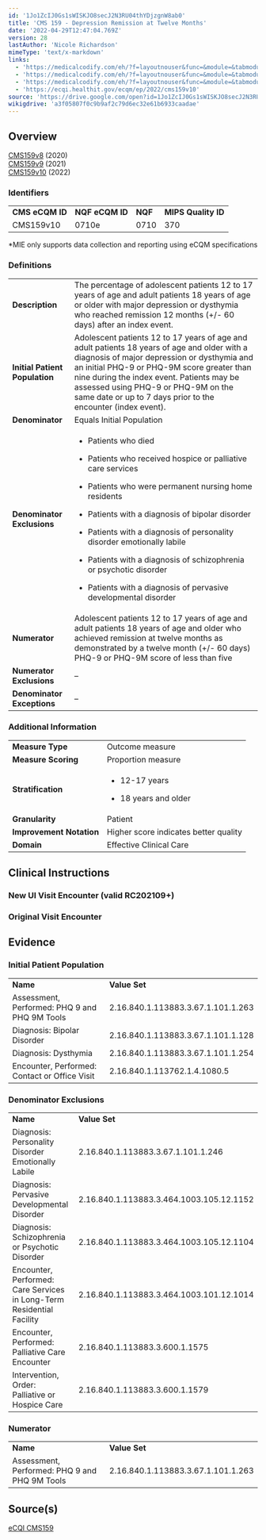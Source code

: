 ```yaml
---
id: '1Jo1ZcIJ0Gs1sWISKJO8secJ2N3RU04thYDjzgnW8ab0'
title: 'CMS 159 - Depression Remission at Twelve Months'
date: '2022-04-29T12:47:04.769Z'
version: 28
lastAuthor: 'Nicole Richardson'
mimeType: 'text/x-markdown'
links:
  - 'https://medicalcodify.com/eh/?f=layoutnouser&func=&module=&tabmodule=&name=RXDBmain&showresult=CMS159v8&showresulttype=Measure'
  - 'https://medicalcodify.com/eh/?f=layoutnouser&func=&module=&tabmodule=&name=RXDBmain&showresult=CMS159v9&showresulttype=Measure'
  - 'https://medicalcodify.com/eh/?f=layoutnouser&func=&module=&tabmodule=&name=RXDBmain&showresult=CMS159v10&showresulttype=Measure'
  - 'https://ecqi.healthit.gov/ecqm/ep/2022/cms159v10'
source: 'https://drive.google.com/open?id=1Jo1ZcIJ0Gs1sWISKJO8secJ2N3RU04thYDjzgnW8ab0'
wikigdrive: 'a3f05807f0c9b9af2c79d6ec32e61b6933caadae'
---
```

## Overview  
  
[CMS159v8](https://medicalcodify.com/eh/?f=layoutnouser&func=&module=&tabmodule=&name=RXDBmain&showresult=CMS159v8&showresulttype=Measure) (2020)  
[CMS159v9](https://medicalcodify.com/eh/?f=layoutnouser&func=&module=&tabmodule=&name=RXDBmain&showresult=CMS159v9&showresulttype=Measure) (2021)  
[CMS159v10](https://medicalcodify.com/eh/?f=layoutnouser&func=&module=&tabmodule=&name=RXDBmain&showresult=CMS159v10&showresulttype=Measure) (2022)
  
### Identifiers  


<table>
<tr>
<td><strong>CMS eCQM ID</strong></td>
<td><strong>NQF eCQM ID</strong></td>
<td><strong>NQF</strong></td>
<td><strong>MIPS Quality ID</strong></td>
</tr>
<tr>
<td>CMS159v10</td>
<td>0710e</td>
<td>0710</td>
<td>370</td>
</tr>

</table>
*MIE only supports data collection and reporting using eCQM specifications
  
### Definitions  


<table>
<tr>
<td><strong>Description</strong></td>
<td>The percentage of adolescent patients 12 to 17 years of age and adult patients 18 years of age or older with major depression or dysthymia who reached remission 12 months (+/- 60 days) after an index event.</td>
</tr>
<tr>
<td><strong>Initial Patient Population</strong></td>
<td>Adolescent patients 12 to 17 years of age and adult patients 18 years of age and older with a diagnosis of major depression or dysthymia and an initial PHQ-9 or PHQ-9M score greater than nine during the index event. Patients may be assessed using PHQ-9 or PHQ-9M on the same date or up to 7 days prior to the encounter (index event).</td>
</tr>
<tr>
<td><strong>Denominator</strong></td>
<td>Equals Initial Population</td>
</tr>
<tr>
<td><strong>Denominator Exclusions</strong></td>
<td><ul><li><p>Patients who died</p></li><li><p>Patients who received hospice or palliative care services</p></li><li><p>Patients who were permanent nursing home residents</p></li><li><p>Patients with a diagnosis of bipolar disorder</p></li><li><p>Patients with a diagnosis of personality disorder emotionally labile</p></li><li><p>Patients with a diagnosis of schizophrenia or psychotic disorder</p></li><li><p>Patients with a diagnosis of pervasive developmental disorder</p></li></ul></td>
</tr>
<tr>
<td><strong>Numerator</strong></td>
<td>Adolescent patients 12 to 17 years of age and adult patients 18 years of age and older who achieved remission at twelve months as demonstrated by a twelve month (+/- 60 days) PHQ-9 or PHQ-9M score of less than five</td>
</tr>
<tr>
<td><strong>Numerator Exclusions</strong></td>
<td>–</td>
</tr>
<tr>
<td><strong>Denominator Exceptions</strong></td>
<td>–</td>
</tr>

</table>

  
### Additional Information  


<table>
<tr>
<td><strong>Measure Type</strong></td>
<td>Outcome measure</td>
</tr>
<tr>
<td><strong>Measure Scoring</strong></td>
<td>Proportion measure</td>
</tr>
<tr>
<td><strong>Stratification</strong></td>
<td><ul><li><p>12-17 years</p></li><li><p>18 years and older</p></li></ul></td>
</tr>
<tr>
<td><strong>Granularity</strong></td>
<td>Patient</td>
</tr>
<tr>
<td><strong>Improvement Notation</strong></td>
<td>Higher score indicates better quality</td>
</tr>
<tr>
<td><strong>Domain</strong></td>
<td>Effective Clinical Care</td>
</tr>

</table>


  
## Clinical Instructions  

  
### New UI Visit Encounter (valid RC202109+)  


  
### Original Visit Encounter  


  
## Evidence  

  
### Initial Patient Population  


<table>
<tr>
<td><strong>Name</strong></td>
<td><strong>Value Set</strong></td>
</tr>
<tr>
<td>Assessment, Performed: PHQ 9 and PHQ 9M Tools</td>
<td>2.16.840.1.113883.3.67.1.101.1.263</td>
</tr>
<tr>
<td>Diagnosis: Bipolar Disorder</td>
<td>2.16.840.1.113883.3.67.1.101.1.128</td>
</tr>
<tr>
<td>Diagnosis: Dysthymia</td>
<td>2.16.840.1.113883.3.67.1.101.1.254</td>
</tr>
<tr>
<td>Encounter, Performed: Contact or Office Visit</td>
<td>2.16.840.1.113762.1.4.1080.5</td>
</tr>

</table>

  
### Denominator Exclusions  


<table>
<tr>
<td><strong>Name</strong></td>
<td><strong>Value Set</strong></td>
</tr>
<tr>
<td>Diagnosis: Personality Disorder Emotionally Labile</td>
<td>2.16.840.1.113883.3.67.1.101.1.246</td>
</tr>
<tr>
<td>Diagnosis: Pervasive Developmental Disorder</td>
<td>2.16.840.1.113883.3.464.1003.105.12.1152</td>
</tr>
<tr>
<td>Diagnosis: Schizophrenia or Psychotic Disorder</td>
<td>2.16.840.1.113883.3.464.1003.105.12.1104</td>
</tr>
<tr>
<td>Encounter, Performed: Care Services in Long-Term Residential Facility</td>
<td>2.16.840.1.113883.3.464.1003.101.12.1014</td>
</tr>
<tr>
<td>Encounter, Performed: Palliative Care Encounter</td>
<td>2.16.840.1.113883.3.600.1.1575</td>
</tr>
<tr>
<td>Intervention, Order: Palliative or Hospice Care</td>
<td>2.16.840.1.113883.3.600.1.1579</td>
</tr>

</table>

  
### Numerator  


<table>
<tr>
<td><strong>Name</strong></td>
<td><strong>Value Set</strong></td>
</tr>
<tr>
<td>Assessment, Performed: PHQ 9 and PHQ 9M Tools</td>
<td>2.16.840.1.113883.3.67.1.101.1.263</td>
</tr>

</table>

  
## Source(s)  
  
[eCQI CMS159](https://ecqi.healthit.gov/ecqm/ep/2022/cms159v10)
